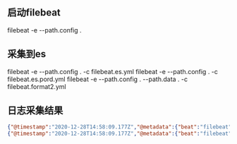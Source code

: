 ## 启动filebeat
filebeat -e  --path.config .

## 采集到es
filebeat -e  --path.config .  -c filebeat.es.yml
filebeat -e  --path.config .  -c filebeat.es.pord.yml
filebeat -e  --path.config . --path.data .  -c filebeat.format2.yml

## 日志采集结果
``` json
{"@timestamp":"2020-12-28T14:58:09.177Z","@metadata":{"beat":"filebeat","type":"_doc","version":"7.10.1"},"time":"2020-12-28 22:10:58","message":"TestContent abc 20 {\"app\":\"xytschol\",\"ip\":\"10.0.0.1\"}","level":"info","line":"glog/ctxlog_test.go:67","pathname":"/home/index","trace_id":"10000001"}
{"@timestamp":"2020-12-28T14:58:09.177Z","@metadata":{"beat":"filebeat","type":"_doc","version":"7.10.1"},"time":"2020-12-28 22:10:58","message":"TestContent abc 20 {\"app\":\"xytschol\",\"ip\":\"10.0.0.1\"}","level":"info","line":"glog/ctxlog_test.go:67","pathname":"/home/index","trace_id":"10000001"}
```
